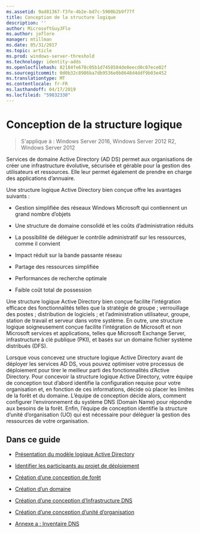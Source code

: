 ```yaml
---
ms.assetid: 9ad81367-f3fe-4b2e-bd7c-5900b2b9f77f
title: Conception de la structure logique
description: ''
author: MicrosoftGuyJFlo
ms.author: joflore
manager: mtillman
ms.date: 05/31/2017
ms.topic: article
ms.prod: windows-server-threshold
ms.technology: identity-adds
ms.openlocfilehash: 82184fe678c05b1d7458584de8eecd0c07ece02f
ms.sourcegitcommit: 0d0b32c8986ba7db9536e0b8648d4ddf9b03e452
ms.translationtype: MT
ms.contentlocale: fr-FR
ms.lasthandoff: 04/17/2019
ms.locfileid: "59832330"
---
```

# <a name="designing-the-logical-structure"></a>Conception de la structure logique

>S'applique à : Windows Server 2016, Windows Server 2012 R2, Windows Server 2012

Services de domaine Active Directory (AD DS) permet aux organisations de créer une infrastructure évolutive, sécurisée et gérable pour la gestion des utilisateurs et ressources. Elle leur permet également de prendre en charge des applications d’annuaire.  
  
Une structure logique Active Directory bien conçue offre les avantages suivants :  
  
-   Gestion simplifiée des réseaux Windows Microsoft qui contiennent un grand nombre d’objets  
  
-   Une structure de domaine consolidé et les coûts d’administration réduits  
  
-   La possibilité de déléguer le contrôle administratif sur les ressources, comme il convient  
  
-   Impact réduit sur la bande passante réseau  
  
-   Partage des ressources simplifiée  
  
-   Performances de recherche optimale  
  
-   Faible coût total de possession  
  
Une structure logique Active Directory bien conçue facilite l’intégration efficace des fonctionnalités telles que la stratégie de groupe ; verrouillage des postes ; distribution de logiciels ; et l’administration utilisateur, groupe, station de travail et serveur dans votre système. En outre, une structure logique soigneusement conçue facilite l’intégration de Microsoft et non Microsoft services et applications, telles que Microsoft Exchange Server, infrastructure à clé publique (PKI), et basés sur un domaine fichier système distribués (DFS).  
  
Lorsque vous concevez une structure logique Active Directory avant de déployer les services AD DS, vous pouvez optimiser votre processus de déploiement pour tirer le meilleur parti des fonctionnalités d’Active Directory. Pour concevoir la structure logique Active Directory, votre équipe de conception tout d’abord identifie la configuration requise pour votre organisation et, en fonction de ces informations, décide où placer les limites de la forêt et du domaine. L’équipe de conception décide alors, comment configurer l’environnement du système DNS (Domain Name) pour répondre aux besoins de la forêt. Enfin, l’équipe de conception identifie la structure d’unité d’organisation (UO) qui est nécessaire pour déléguer la gestion des ressources de votre organisation.  
  
## <a name="in-this-guide"></a>Dans ce guide  
  
-   [Présentation du modèle logique Active Directory](../../ad-ds/plan/Understanding-the-Active-Directory-Logical-Model.md)  
  
-   [Identifier les participants au projet de déploiement](../../ad-ds/plan/Identifying-the-Deployment-Project-Participants.md)  
  
-   [Création d’une conception de forêt](../../ad-ds/plan/Creating-a-Forest-Design.md)  
  
-   [Création d’un domaine](../../ad-ds/plan/Creating-a-Domain-Design.md)  
  
-   [Création d’une conception d’Infrastructure DNS](../../ad-ds/plan/Creating-a-DNS-Infrastructure-Design.md)  
  
-   [Création d’une conception d’unité d’organisation](../../ad-ds/plan/Creating-an-Organizational-Unit-Design.md)  
  
-   [Annexe a : Inventaire DNS](../../ad-ds/plan/Appendix-A--DNS-Inventory.md)  
  


